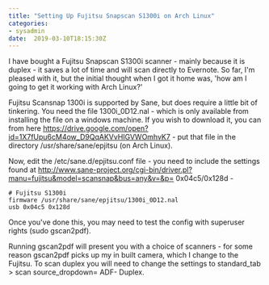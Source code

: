 ```yaml
---
title: "Setting Up Fujitsu Snapscan S1300i on Arch Linux"
categories:
- sysadmin
date:  2019-03-10T18:15:30Z
---
```


I have bought a Fujitsu Snapscan S1300i scanner - mainly because it is duplex - it saves a lot of time and will scan directly to Evernote. So far, I'm pleased with it, but the initial thought when I got it home was, 'how am I going to get it working with Arch Linux?'

Fujitsu Scansnap 1300i is supported by Sane, but does require a little bit of tinkering. You need the file 1300i_0D12.nal - which is only available from installing the file on a windows machine. If you wish to download it, you can from here https://drive.google.com/open?id=1X7fUpu6cM4ow_D9QqAKVvHIGVWOmhvK7 - put that file in the directory /usr/share/sane/epjitsu (on Arch Linux).

Now, edit the /etc/sane.d/epjitsu.conf file - you need to include the settings found at http://www.sane-project.org/cgi-bin/driver.pl?manu=fujitsu&model=scansnap&bus=any&v=&p= 0x04c5/0x128d -

    # Fujitsu S1300i
    firmware /usr/share/sane/epjitsu/1300i_0D12.nal
    usb 0x04c5 0x128d

Once you've done this, you may need to test the config with superuser rights (sudo gscan2pdf).

Running gscan2pdf will present you with a choice of scanners - for some reason gscan2pdf picks up my in built camera, which I change to the Fujitsu. To scan duplex you will need to change the settings to standard_tab > scan source_dropdown= ADF- Duplex.
